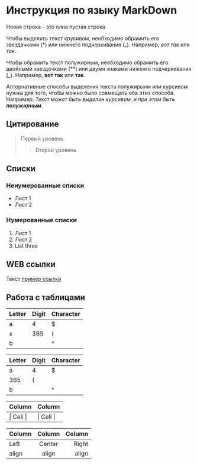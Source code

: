 # Инструкция по языку MarkDown

Новая строка - это олна пустая строка

Чтобы выделить текст крусивом, необходимо обрамить его звездачками
(*) или нижнего подчеркивания (_). Например, *вот так* или _так_.

Чтобы обрамить текст полужирным, необходимо обрамить его двойными звездочками (**) или двумя знаками ниженго подчеркивания (_). Например, **вот так** или __так__.

Алтернативные способы выделения текста полужирынм или курсивом нужны для того, чтобы можно было совмещать оба этих способа. Например: _Текст может быть выделен курсивом, и при этом  быть **полужирным**._

## Цитирование
> Первый уровень
>> Второй уровень

## Списки
### Ненумерованные списки
* Лист 1
* Лист 2
### Нумерованные списки
1. Лист 1
2. Лист 2
3. List three

## WEB ссылки
Текст [пример ссылки](http.example.com "Всплывающая подсказка")

## Работа с таблицами

Letter | Digit | Character
------ | ------|----------
a      | 4     | $
x      | 365    | (
b      |       | ^  

Letter|Digit|Character
---|---|---
a|4|$
 |365|(
b| |^  

Column | Column
------ | ------
\| Cell \|| \| Cell \|  


Column | Column | Column
:----- | :----: | -----:
Left   | Center | Right
align  | align  | align
